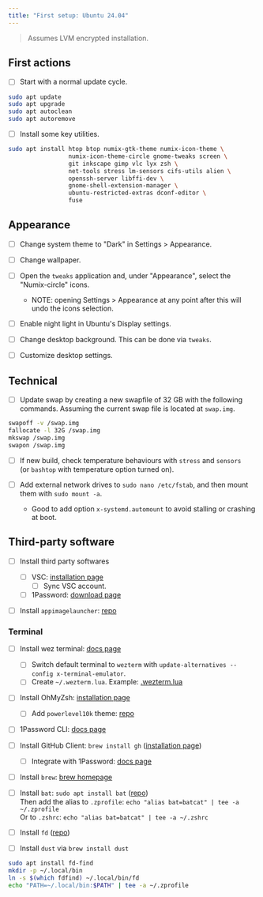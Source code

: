 ```yaml
---
title: "First setup: Ubuntu 24.04"
---
```


> Assumes LVM encrypted installation.

## First actions

- [ ] Start with a normal update cycle.

```bash
sudo apt update
sudo apt upgrade
sudo apt autoclean
sudo apt autoremove
```

- [ ] Install some key utilities.

```bash
sudo apt install htop btop numix-gtk-theme numix-icon-theme \
                 numix-icon-theme-circle gnome-tweaks screen \
                 git inkscape gimp vlc lyx zsh \
                 net-tools stress lm-sensors cifs-utils alien \
                 openssh-server libffi-dev \
                 gnome-shell-extension-manager \
                 ubuntu-restricted-extras dconf-editor \
                 fuse
```

## Appearance

- [ ] Change system theme to "Dark" in Settings > Appearance.
- [ ] Change wallpaper.
- [ ] Open the `tweaks` application and, under "Appearance", select the "Numix-circle" icons.

  - NOTE: opening Settings > Appearance at any point after this will undo the icons selection.

- [ ] Enable night light in Ubuntu's Display settings.
- [ ] Change desktop background. This can be done via `tweaks`.
- [ ] Customize desktop settings.

## Technical

- [ ] Update swap by creating a new swapfile of 32 GB with the following commands.
      Assuming the current swap file is located at `swap.img`.

```bash
swapoff -v /swap.img
fallocate -l 32G /swap.img
mkswap /swap.img
swapon /swap.img
```

- [ ] If new build, check temperature behaviours with `stress` and `sensors`  
       (or `bashtop` with temperature option turned on).

- [ ] Add external network drives to `sudo nano /etc/fstab`, and then mount them with `sudo mount -a`.

  - Good to add option `x-systemd.automount` to avoid stalling or crashing at boot.

## Third-party software

- [ ] Install third party softwares

  - [ ] VSC: [installation page](https://code.visualstudio.com/)
    - [ ] Sync VSC account.
  - [ ] 1Password: [download page](https://1password.com/downloads/linux)

- [ ] Install `appimagelauncher`: [repo](https://github.com/TheAssassin/AppImageLauncher/wiki/Install-on-Ubuntu-or-Debian)

### Terminal

- [ ] Install wez terminal: [docs page](https://wezterm.org/install/linux.html)

  - [ ] Switch default terminal to `wezterm` with `update-alternatives --config x-terminal-emulator`.
  - [ ] Create `~/.wezterm.lua`. Example: [.wezterm.lua](https://raw.githubusercontent.com/ggirelli/configs/refs/heads/master/configs/.wezterm.lua)

- [ ] Install OhMyZsh: [installation page](https://ohmyz.sh/#install)

  - [ ] Add `powerlevel10k` theme: [repo](https://github.com/romkatv/powerlevel10k)

- [ ] 1Password CLI: [docs page](https://developer.1password.com/docs/cli/get-started/)
- [ ] Install GitHub Client: `brew install gh` ([installation page](https://github.com/cli/cli#installation))

  - [ ] Integrate with 1Password: [docs page](https://developer.1password.com/docs/cli/shell-plugins/github/)

- [ ] Install `brew`: [brew homepage](https://brew.sh)
- [ ] Install `bat`: `sudo apt install bat` ([repo](https://github.com/sharkdp/bat#installation))  
       Then add the alias to `.zprofile`: `echo "alias bat=batcat" | tee -a ~/.zprofile`  
       Or to `.zshrc`: `echo "alias bat=batcat" | tee -a ~/.zshrc`
- [ ] Install `fd` ([repo](https://github.com/sharkdp/fd#installation))
- [ ] Install `dust` via `brew install dust`

```bash
sudo apt install fd-find
mkdir -p ~/.local/bin
ln -s $(which fdfind) ~/.local/bin/fd
echo "PATH=~/.local/bin:$PATH" | tee -a ~/.zprofile
```
